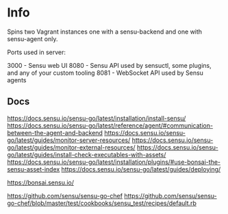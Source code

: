 # Info

Spins two Vagrant instances one with a sensu-backend and one with sensu-agent only.

Ports used in server:

3000 - Sensu web UI
8080 - Sensu API used by sensuctl, some plugins, and any of your custom tooling
8081 - WebSocket API used by Sensu agents


## Docs

https://docs.sensu.io/sensu-go/latest/installation/install-sensu/
https://docs.sensu.io/sensu-go/latest/reference/agent/#communication-between-the-agent-and-backend
https://docs.sensu.io/sensu-go/latest/guides/monitor-server-resources/
https://docs.sensu.io/sensu-go/latest/guides/monitor-external-resources/
https://docs.sensu.io/sensu-go/latest/guides/install-check-executables-with-assets/
https://docs.sensu.io/sensu-go/latest/installation/plugins/#use-bonsai-the-sensu-asset-index
https://docs.sensu.io/sensu-go/latest/guides/deploying/

https://bonsai.sensu.io/

https://github.com/sensu/sensu-go-chef
https://github.com/sensu/sensu-go-chef/blob/master/test/cookbooks/sensu_test/recipes/default.rb
